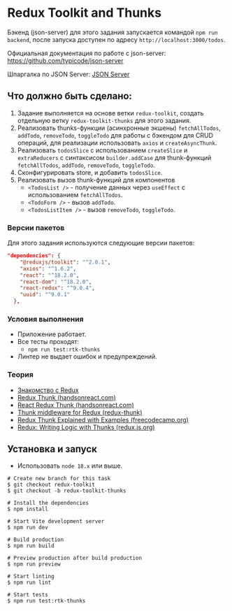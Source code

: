 # Redux Toolkit and Thunks

Бэкенд (json-server) для этого задания запускается командой `npm run backend`, после запуска доступен по адресу `http://localhost:3000/todos`.

Официальная документация по работе с json-server: https://github.com/typicode/json-server

Шпаргалка по JSON Server: [JSON Server](https://my-js.org/docs/cheatsheet/json-server/)

## Что должно быть сделано:

1. Задание выполняется на основе ветки `redux-toolkit`, создать отдельную ветку `redux-toolkit-thunks` для этого задания.
2. Реализовать thunks-функции (асинхронные экшены) `fetchAllTodos`, `addTodo`, `removeTodo`, `toggleTodo` для работы с бэкендом для CRUD операций, для реализации использовать `axios` и `createAsyncThunk`.
2. Реализовать `todosSlice` с использованием `createSlice` и `extraReducers` с синтаксисом `builder.addCase` для thunk-функций `fetchAllTodos`, `addTodo`, `removeTodo`, `toggleTodo`.
3. Сконфигурировать store, и добавить `todosSlice`.
4. Реализовать вызов thunk-функций для компонентов
    * `<TodosList />` - получение данных через `useEffect` с использованием `fetchAllTodos`.
    * `<TodoForm />` - вызов `addTodo`.
    * `<TodosListItem />` - вызов `removeTodo`, `toggleTodo`.

### Версии пакетов

Для этого задания используются следующие версии пакетов:

```json
"dependencies": {
    "@reduxjs/toolkit": "^2.0.1",
    "axios": "^1.6.2",
    "react": "^18.2.0",
    "react-dom": "^18.2.0",
    "react-redux": "^9.0.4",
    "uuid": "^9.0.1"
  },
  ```

### Условия выполнения

* Приложение работает.
* Все тесты проходят:
   - `npm run test:rtk-thunks`
* Линтер не выдает ошибок и предупреждений.

### Теория

* [Знакомство с Redux](https://github.com/shopot/react-101/tree/redux-base)
* [Redux Thunk (handsonreact.com)](https://handsonreact.com/docs/redux-thunk)
* [React Redux Thunk (handsonreact.com)](https://handsonreact.com/docs/react-redux-thunk)
* [Thunk middleware for Redux (redux-thunk)](https://github.com/reduxjs/redux-thunk)
* [Redux Thunk Explained with Examples (freecodecamp.org)](https://www.freecodecamp.org/news/redux-thunk-explained-with-examples/)
* [Redux: Writing Logic with Thunks (redux.js.org)](https://redux.js.org/usage/writing-logic-thunks)


## Установка и запуск

- Использовать `node 18.x` или выше.

```shell
# Create new branch for this task
$ git checkout redux-toolkit
$ git checkout -b redux-toolkit-thunks

# Install the dependencies
$ npm install

# Start Vite development server
$ npm run dev

# Build production
$ npm run build

# Preview production after build production
$ npm run preview

# Start linting
$ npm run lint

# Start tests
$ npm run test:rtk-thunks
```
